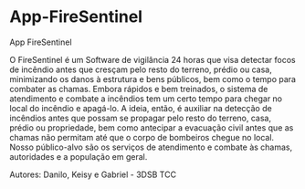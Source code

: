# App-FireSentinel
App FireSentinel

O FireSentinel é um Software de vigilância 24 horas que visa detectar focos de incêndio
antes que cresçam pelo resto do terreno, prédio ou casa, minimizando os danos à estrutura
e bens públicos, bem como o tempo para combater as chamas.
Embora rápidos e bem treinados, o sistema de atendimento e combate a incêndios tem um
certo tempo para chegar no local do incêndio e apagá-lo. A ideia, então, é auxiliar na
detecção de incêndios antes que possam se propagar pelo resto do terreno, casa, prédio
ou propriedade, bem como antecipar a evacuação civil antes que as chamas não permitam
até que o corpo de bombeiros chegue no local. Nosso público-alvo são os serviços de
atendimento e combate às chamas, autoridades e a população em geral.

Autores: Danilo, Keisy e Gabriel - 3DSB
TCC